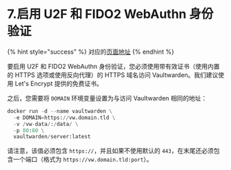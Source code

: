 # 7.启用 U2F 和 FIDO2 WebAuthn 身份验证

{% hint style="success" %}
对应的[页面地址](https://github.com/dani-garcia/vaultwarden/wiki/Enabling-U2F-\(and-FIDO2-WebAuthn\)-authentication)
{% endhint %}

要启用 U2F 和 FIDO2 WebAuthn 身份验证，您必须使用带有效证书（使用内置的 HTTPS 选项或使用反向代理）的 HTTPS 域名访问 Vaultwarden。我们建议使用 Let's Encrypt 提供的免费证书。

之后，您需要将 `DOMAIN` 环境变量设置为与访问 Vaultwarden 相同的地址：

```python
docker run -d --name vaultwarden \
  -e DOMAIN=https://vw.domain.tld \
  -v /vw-data/:/data/ \
  -p 80:80 \
  vaultwarden/server:latest
```

请注意，该值必须包含 `https://`，并且如果不使用默认的 `443`，在末尾还必须包含一个端口（格式为 `https://vw.domain.tld:port`）。
